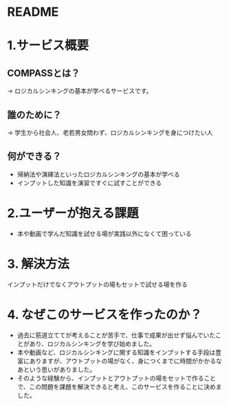 # README
# 1.サービス概要
## COMPASSとは？
→ ロジカルシンキングの基本が学べるサービスです。

## 誰のために？
→ 学生から社会人、老若男女問わず、ロジカルシンキングを身につけたい人

## 何ができる？
- 帰納法や演繹法といったロジカルシンキングの基本が学べる
- インプットした知識を演習ですぐに試すことができる

# 2.ユーザーが抱える課題

- 本や動画で学んだ知識を試せる場が実践以外になくて困っている

# 3. 解決方法

インプットだけでなくアウトプットの場もセットで試せる場を作る

# 4. なぜこのサービスを作ったのか？

- 過去に筋道立ててが考えることが苦手で、仕事で成果が出せず悩んでいたことがあり、ロジカルシンキングを学び始めました。
- 本や動画など、ロジカルシンキングに関する知識をインプットする手段は豊富にありますが、アウトプットの場がなく、身につくまでに時間がかかるなあという思いがありました。
- そのような経験から、インプットとアウトプットの場をセットで作ることで、この問題を課題を解決できると考え、このサービスを作ることに決めました。
